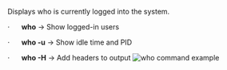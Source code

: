 Displays who is currently logged into the system.

·      **who** → Show logged-in users

·      **who -u** → Show idle time and PID

·      **who -H** → Add headers to output
![who command example](../ass)